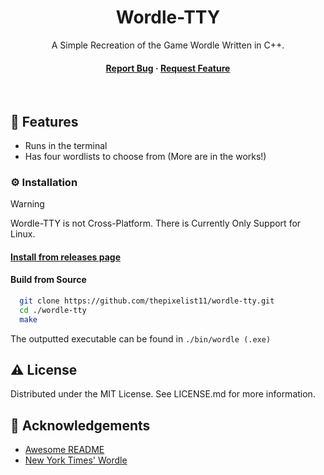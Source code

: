 <div align="center">
  <h1>Wordle-TTY</h1>
  <p>
    A Simple Recreation of the Game Wordle Written in C++.
  </p>
<h4>
    <a href="https://github.com/thepixelist11/wordle-tty/issues/">Report Bug</a>
  <span> · </span>
    <a href="https://github.com/thepixelist11/wordle-tty/issues/">Request Feature</a>
  </h4>
</div>
<br />

## :dart: Features

- Runs in the terminal
- Has four wordlists to choose from (More are in the works!)

### :gear: Installation

> [!WARNING]  
> Wordle-TTY is not Cross-Platform. There is Currently Only Support for Linux.

#### [Install from releases page](https://github.com/thepixelist11/wordle-tty/releases/)

#### Build from Source

```bash
  git clone https://github.com/thepixelist11/wordle-tty.git
  cd ./wordle-tty
  make
```
The outputted executable can be found in `./bin/wordle (.exe)`

## :warning: License

Distributed under the MIT License. See LICENSE.md for more information.

## :gem: Acknowledgements

 - [Awesome README](https://github.com/matiassingers/awesome-readme)
 - [New York Times' Wordle](https://www.nytimes.com/games/wordle/index.html)
